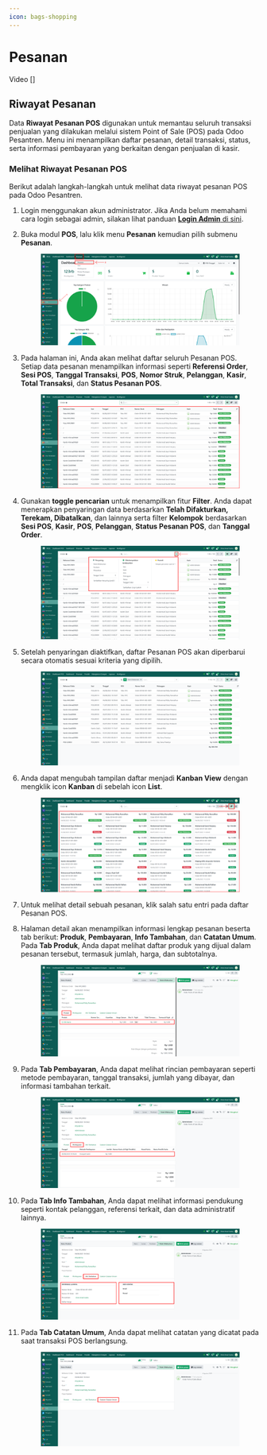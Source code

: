 ```yaml
---
icon: bags-shopping
---
```


# Pesanan

Video \[]

## Riwayat Pesanan

Data **Riwayat Pesanan POS** digunakan untuk memantau seluruh transaksi penjualan yang dilakukan melalui sistem Point of Sale (POS) pada Odoo Pesantren. Menu ini menampilkan daftar pesanan, detail transaksi, status, serta informasi pembayaran yang berkaitan dengan penjualan di kasir.

### Melihat Riwayat Pesanan POS

Berikut adalah langkah-langkah untuk melihat data riwayat pesanan POS pada Odoo Pesantren.

1. Login menggunakan akun administrator. Jika Anda belum memahami cara login sebagai admin, silakan lihat panduan [**Login Admin** di sini](../../panduan-login/login-admin.md).
2.  Buka modul **POS**, lalu klik menu **Pesanan** kemudian pilih submenu **Pesanan**.

    <figure><img src="../../.gitbook/assets/images-680 (1).png" alt=""><figcaption></figcaption></figure>


3.  Pada halaman ini, Anda akan melihat daftar seluruh Pesanan POS. Setiap data pesanan menampilkan informasi seperti **Referensi Order**, **Sesi POS**, **Tanggal Transaksi**, **POS**, **Nomor Struk**, **Pelanggan**, **Kasir**, **Total Transaksi**, dan **Status Pesanan POS**.

    <figure><img src="../../.gitbook/assets/images-681 (1).png" alt=""><figcaption></figcaption></figure>


4.  Gunakan **toggle pencarian** untuk menampilkan fitur **Filter**. Anda dapat menerapkan penyaringan data berdasarkan **Telah Difakturkan, Terekam, Dibatalkan**, dan lainnya serta filter **Kelompok** berdasarkan **Sesi POS**, **Kasir**, **POS**, **Pelanggan**, **Status Pesanan POS**, dan **Tanggal Order**.

    <figure><img src="../../.gitbook/assets/images-682 (1).png" alt=""><figcaption></figcaption></figure>


5.  Setelah penyaringan diaktifkan, daftar Pesanan POS akan diperbarui secara otomatis sesuai kriteria yang dipilih.

    <figure><img src="../../.gitbook/assets/images-683 (1).png" alt=""><figcaption></figcaption></figure>


6.  Anda dapat mengubah tampilan daftar menjadi **Kanban View** dengan mengklik icon **Kanban** di sebelah icon **List**.

    <figure><img src="../../.gitbook/assets/images-684 (1).png" alt=""><figcaption></figcaption></figure>


7. Untuk melihat detail sebuah pesanan, klik salah satu entri pada daftar Pesanan POS.
8.  Halaman detail akan menampilkan informasi lengkap pesanan beserta tab berikut: **Produk**, **Pembayaran**, **Info Tambahan**, dan **Catatan Umum**. Pada **Tab Produk**, Anda dapat melihat daftar produk yang dijual dalam pesanan tersebut, termasuk jumlah, harga, dan subtotalnya.

    <figure><img src="../../.gitbook/assets/images-685 (1).png" alt=""><figcaption></figcaption></figure>


9.  Pada **Tab Pembayaran**, Anda dapat melihat rincian pembayaran seperti metode pembayaran, tanggal transaksi, jumlah yang dibayar, dan informasi tambahan terkait.

    <figure><img src="../../.gitbook/assets/images-686 (1).png" alt=""><figcaption></figcaption></figure>


10. Pada **Tab Info Tambahan**, Anda dapat melihat informasi pendukung seperti kontak pelanggan, referensi terkait, dan data administratif lainnya.

    <figure><img src="../../.gitbook/assets/images-687 (1).png" alt=""><figcaption></figcaption></figure>


11. Pada **Tab Catatan Umum**, Anda dapat melihat catatan yang dicatat pada saat transaksi POS berlangsung.

    <figure><img src="../../.gitbook/assets/images-688 (1).png" alt=""><figcaption></figcaption></figure>
